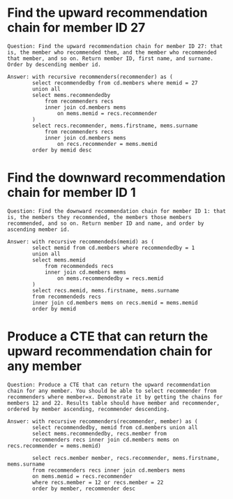 # Find the upward recommendation chain for member ID 27

    Question: Find the upward recommendation chain for member ID 27: that is, the member who recommended them, and the member who recommended that member, and so on. Return member ID, first name, and surname. Order by descending member id.

    Answer: with recursive recommenders(recommender) as (
	        select recommendedby from cd.members where memid = 27
	        union all
	        select mems.recommendedby
	        	from recommenders recs
	        	inner join cd.members mems
	        		on mems.memid = recs.recommender
            )
            select recs.recommender, mems.firstname, mems.surname
            	from recommenders recs
            	inner join cd.members mems
            		on recs.recommender = mems.memid
            order by memid desc 

# Find the downward recommendation chain for member ID 1

    Question: Find the downward recommendation chain for member ID 1: that is, the members they recommended, the members those members recommended, and so on. Return member ID and name, and order by ascending member id.

    Answer: with recursive recommendeds(memid) as (
	        select memid from cd.members where recommendedby = 1
	        union all
	        select mems.memid
	        	from recommendeds recs
	        	inner join cd.members mems
	        		on mems.recommendedby = recs.memid
	        )
	        select recs.memid, mems.firstname, mems.surname
	        from recommendeds recs
	        inner join cd.members mems on recs.memid = mems.memid
	        order by memid

# Produce a CTE that can return the upward recommendation chain for any member

    Question: Produce a CTE that can return the upward recommendation chain for any member. You should be able to select recommender from recommenders where member=x. Demonstrate it by getting the chains for members 12 and 22. Results table should have member and recommender, ordered by member ascending, recommender descending.

    Answer: with recursive recommenders(recommender, member) as (
            select recommendedby, memid from cd.members union all
            select mems.recommendedby, recs.member from
            recommenders recs inner join cd.members mems on recs.recommender = mems.memid)
            
            select recs.member member, recs.recommender, mems.firstname, mems.surname
            from recommenders recs inner join cd.members mems
            on mems.memid = recs.recommender
            where recs.member = 12 or recs.member = 22
            order by member, recommender desc